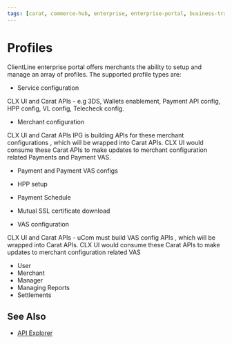 ```yaml
---
tags: [carat, commerce-hub, enterprise, enterprise-portal, business-track,profiles, virtual-terminal, reporting, settings]
---
```


# Profiles

ClientLine enterprise portal offers merchants the ability to setup and manage an array of profiles. The supported profile types are:


- Service configuration

CLX UI and Carat APIs - e.g 3DS, Wallets enablement, Payment API config, HPP config, VL config, Telecheck config.

- Merchant configuration 

CLX UI and Carat APIs IPG is building APIs for these merchant configurations , which will be wrapped into Carat APIs. CLX UI would consume these Carat APIs to make updates to merchant configuration related Payments and Payment VAS.


- Payment and Payment VAS configs

- HPP setup

- Payment Schedule

- Mutual SSL certificate download

- VAS configuration 

CLX UI and Carat APIs - uCom must build VAS config APIs , which will be wrapped into Carat APIs. CLX UI would consume these Carat APIs to make updates to merchant configuration related VAS


- User
- Merchant
- Manager
- Managing Reports
- Settlements


## See Also

- [API Explorer](../api/?type=post&path=/payments/v1/charges)